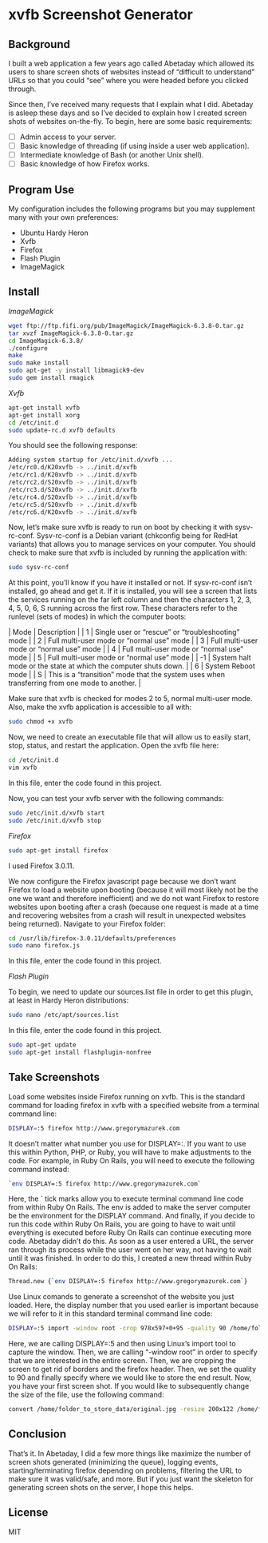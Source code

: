 xvfb Screenshot Generator
=========================

Background
----------

I built a web application a few years ago called Abetaday which allowed its users to share screen shots of websites instead of “difficult to understand” URLs so that you could “see” where you were headed before you clicked through.

Since then, I’ve received many requests that I explain what I did. Abetaday is asleep these days and so I’ve decided to explain how I created screen shots of websites on-the-fly. To begin, here are some basic requirements:

- [ ] Admin access to your server.
- [ ] Basic knowledge of threading (if using inside a user web application).
- [ ] Intermediate knowledge of Bash (or another Unix shell).
- [ ] Basic knowledge of how Firefox works.

Program Use
-----------

My configuration includes the following programs but you may supplement many with your own preferences:

* Ubuntu Hardy Heron
* Xvfb
* Firefox
* Flash Plugin
* ImageMagick

Install
-------

*ImageMagick*

```sh
wget ftp://ftp.fifi.org/pub/ImageMagick/ImageMagick-6.3.8-0.tar.gz
tar xvzf ImageMagick-6.3.8-0.tar.gz
cd ImageMagick-6.3.8/
./configure
make
sudo make install
sudo apt-get -y install libmagick9-dev
sudo gem install rmagick
```

*Xvfb*

```sh
apt-get install xvfb
apt-get install xorg
cd /etc/init.d
sudo update-rc.d xvfb defaults
```

You should see the following response:

```sh
Adding system startup for /etc/init.d/xvfb ...
/etc/rc0.d/K20xvfb -> ../init.d/xvfb
/etc/rc1.d/K20xvfb -> ../init.d/xvfb
/etc/rc2.d/S20xvfb -> ../init.d/xvfb
/etc/rc3.d/S20xvfb -> ../init.d/xvfb
/etc/rc4.d/S20xvfb -> ../init.d/xvfb
/etc/rc5.d/S20xvfb -> ../init.d/xvfb
/etc/rc6.d/K20xvfb -> ../init.d/xvfb
```

Now, let’s make sure xvfb is ready to run on boot by checking it with sysv-rc-conf. Sysv-rc-conf is a Debian variant (chkconfig being for RedHat variants) that allows you to manage services on your computer. You should check to make sure that xvfb is included by running the application with:

```sh
sudo sysv-rc-conf
```

At this point, you’ll know if you have it installed or not. If sysv-rc-conf isn’t installed, go ahead and get it. If it is installed, you will see a screen that lists the services running on the far left column and then the characters 1, 2, 3, 4, 5, 0, 6, S running across the first row. These characters refer to the runlevel (sets of modes) in which the computer boots:

| Mode | Description |
| 1 | Single user or “rescue” or “troubleshooting” mode |
| 2 | Full multi-user mode or “normal use” mode |
| 3 | Full multi-user mode or “normal use” mode |
| 4 | Full multi-user mode or “normal use” mode |
| 5 | Full multi-user mode or “normal use” mode |
| -1 | System halt mode or the state at which the computer shuts down. |
| 6 | System Reboot mode |
| S | This is a “transition” mode that the system uses when transferring from one mode to another. |

Make sure that xvfb is checked for modes 2 to 5, normal multi-user mode.
Also, make the xvfb application is accessible to all with:

```sh
sudo chmod +x xvfb
```
Now, we need to create an executable file that will allow us to easily start, stop, status, and restart the application. Open the xvfb file here:

```sh
cd /etc/init.d
vim xvfb
```

In this file, enter the code found in this project.

Now, you can test your xvfb server with the following commands:

```sh
sudo /etc/init.d/xvfb start
sudo /etc/init.d/xvfb stop
```

*Firefox*

```sh
sudo apt-get install firefox
```

I used Firefox 3.0.11.

We now configure the Firefox javascript page because we don’t want Firefox to load a website upon booting (because it will most likely not be the one we want and therefore inefficient) and we do not want Firefox to restore websites upon booting after a crash (because one request is made at a time and recovering websites from a crash will result in unexpected websites being returned). Navigate to your Firefox folder:

```sh
cd /usr/lib/firefox-3.0.11/defaults/preferences
sudo nano firefox.js
```

In this file, enter the code found in this project.

*Flash Plugin*

To begin, we need to update our sources.list file in order to get this plugin, at least in Hardy Heron distributions:

```sh
sudo nano /etc/apt/sources.list
```

In this file, enter the code found in this project.

```sh
sudo apt-get update
sudo apt-get install flashplugin-nonfree
```

Take Screenshots
----------------

Load some websites inside Firefox running on xvfb. This is the standard command for loading firefox in xvfb with a specified website from a terminal command line:

```sh
DISPLAY=:5 firefox http://www.gregorymazurek.com
```

It doesn’t matter what number you use for DISPLAY=:. If you want to use this within Python, PHP, or Ruby, you will have to make adjustments to the code. For example, in Ruby On Rails, you will need to execute the following command instead:

```sh
`env DISPLAY=:5 firefox http://www.gregorymazurek.com`
```

Here, the ` tick marks allow you to execute terminal command line code from within Ruby On Rails. The env is added to make the server computer be the environment for the DISPLAY command. And finally, if you decide to run this code within Ruby On Rails, you are going to have to wait until everything is executed before Ruby On Rails can continue executing more code. Abetaday didn’t do this. As soon as a user entered a URL, the server ran through its process while the user went on her way, not having to wait until it was finished. In order to do this, I created a new thread within Ruby On Rails:

```sh
Thread.new {`env DISPLAY=:5 firefox http://www.gregorymazurek.com`}
```

Use Linux comands to generate a screenshot of the website you just loaded. Here, the display number that you used earlier is important because we will refer to it in this standard terminal command line code:

```sh
DISPLAY=:5 import -window root -crop 978x597+0+95 -quality 90 /home/folder_to_store_data
```

Here, we are calling DISPLAY=:5 and then using Linux’s import tool to capture the window. Then, we are calling “-window root” in order to specify that we are interested in the entire screen. Then, we are cropping the screen to get rid of borders and the firefox header. Then, we set the quality to 90 and finally specify where we would like to store the end result. Now, you have your first screen shot. If you would like to subsequently change the size of the file, use the following command:

```sh
convert /home/folder_to_store_data/original.jpg -resize 200x122 /home/folder_to_store_data/resized.jpg
```

Conclusion
----------

That’s it. In Abetaday, I did a few more things like maximize the number of screen shots generated (minimizing the queue), logging events, starting/terminating firefox depending on problems, filtering the URL to make sure it was valid/safe, and more. But if you just want the skeleton for generating screen shots on the server, I hope this helps.

License
-------

MIT